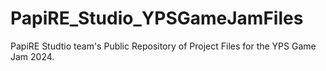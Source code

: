 # PapiRE_Studio_YPSGameJamFiles
PapiRE Studtio team's Public Repository of Project Files for the YPS Game Jam 2024.
